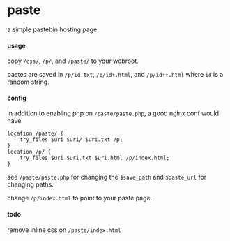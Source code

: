 # paste

a simple pastebin hosting page

#### usage
copy `/css/`, `/p/`, and `/paste/` to your webroot.

pastes are saved in `/p/id.txt`, `/p/id+.html`, and `/p/id++.html` where `id` is a random string.

#### config
in addition to enabling php on `/paste/paste.php`, a good nginx conf would have

```
location /paste/ {
    try_files $uri $uri/ $uri.txt /p;
}
location /p/ {
    try_files $uri $uri.txt $uri.html /p/index.html;
}
```

see `/paste/paste.php` for changing the `$save_path` and `$paste_url` for changing paths.

change `/p/index.html` to point to your paste page.

#### todo
remove inline css on `/paste/index.html`